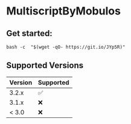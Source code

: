 # MultiscriptByMobulos

## Get started:
```
bash -c  "$(wget -qO- https://git.io/JYp5R)"
```

## Supported Versions


| Version | Supported          |
| ------- | ------------------ |
| 3.2.x   | :white_check_mark: |
| 3.1.x   | :x:                |
| < 3.0   | :x:                |
